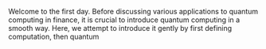 Welcome to the first day. Before discussing various applications to quantum computing in finance, it is crucial to introduce quantum computing in a smooth way. Here, we attempt to introduce it gently by first defining computation, then quantum
